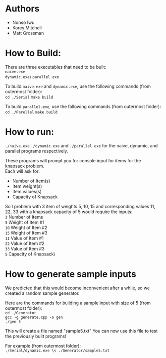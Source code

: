 # Authors
* Nonso Iwu
* Korey Mitchell
* Matt Grossman

# How to Build:
There are three executables that need to be built:\
```naive.exe``` \
```dynamic.exe```\ 
```parallel.exe ```

To build ```naive.exe``` and ```dynamic.exe```, use the following commands (from outermost folder):\
```cd ./Serial```
```make build```

To build ```parallel.exe```, use the following commands (from outermost folder):\
```cd ./Parellel```
```make build```

# How to run:
```./naive.exe```
```./dynamic.exe```
and
```./parallel.exe```
for the naive, dynamic, and parallel programs respectively.

These programs will prompt you for console input for items for the knapsack problem.\
Each will ask for:
* Number of Item(s)
* Item weight(s)
* Item values(s)
* Capacity of Knapsack

So I problem with 3 item of weights 5, 10, 15 and corresponding values 11, 22, 33 with a knapsack capacity of 5 would require the inputs:\
```3```   Number of Items\
```5```   Weight of Item \#1\
```10```   Weight of Item \#2\
```15```   Weight of Item \#3\
```11```  Value of Item \#1\
```22```  Value of Item \#2\
```33```  Value of Item \#3\
```5```   Capacity of Knapsack\

# How to generate sample inputs
We predicted that this would become inconvenient after a while, so we created a random sample generator.

Here are the commands for building a sample input with size of 5 (from outermost folder):\
```cd ./Generator```\
```gcc -g generate.cpp -o gen```\
```./gen 5```

This will create a file named "sample5.txt"
You can now use this file to test the previously built programs!

For example (from outermost folder):\
```./Serial/dynamic.exe \< ./Generator/sample5.txt``` 
